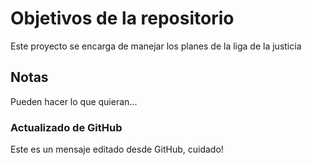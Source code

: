 # Objetivos de la repositorio

Este proyecto se encarga de manejar los planes de la liga de la justicia


## Notas
Pueden hacer lo que quieran...

### Actualizado de GitHub
Este es un mensaje editado desde GitHub, cuidado!
